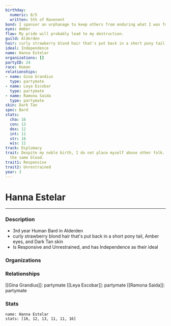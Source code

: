 ```yaml
---
birthday:
  numeric: 8/5
  written: 5th of Ravenent
bond: I sponsor an orphanage to keep others from enduring what I was forced to endure.
eyes: Amber
flaw: My pride will probably lead to my destruction.
guild: Alderden
hair: curly strawberry blond hair that's put back in a short pony tail
ideal: Independence
name: Hanna Estelar
organizations: []
partyID: 24
race: Human
relationships:
- name: Gina Grandius
  type: partymate
- name: Leya Escobar
  type: partymate
- name: Ramona Saida
  type: partymate
skin: Dark Tan
spec: Bard
stats:
  cha: 16
  con: 13
  dex: 12
  int: 11
  str: 16
  wis: 11
track: Diplomacy
trait: Despite my noble birth, I do not place myself above other folk. We all have
  the same blood.
trait1: Responsive
trait2: Unrestrained
year: 3
---
```

# Hanna Estelar
---
### Description
- 3rd year Human Bard in Alderden
- curly strawberry blond hair that's put back in a short pony tail, Amber eyes, and Dark Tan skin
- Is Responsive and Unrestrained, and has Independence as their ideal

### Organizations
### Relationships
[[Gina Grandius]]: partymate
[[Leya Escobar]]: partymate
[[Ramona Saida]]: partymate
### Stats
```statblock
name: Hanna Estelar
stats: [16, 12, 13, 11, 11, 16]
```